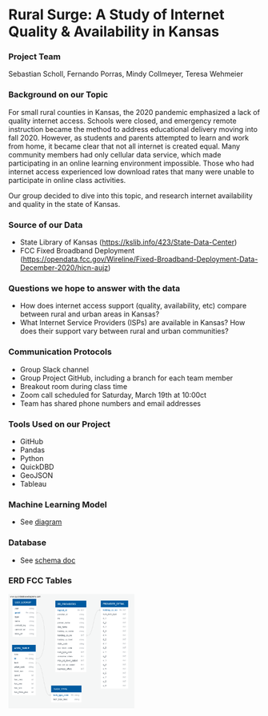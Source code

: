 # Rural Surge: A Study of Internet Quality & Availability in Kansas

### Project Team
Sebastian Scholl, Fernando Porras, Mindy Collmeyer, Teresa Wehmeier


### Background on our Topic
For small rural counties in Kansas, the 2020 pandemic emphasized a lack of quality internet access. Schools were closed, and emergency remote instruction became the method to address educational delivery moving into fall 2020. However, as students and parents attempted to learn and work from home, it became clear that not all internet is created equal. Many community members had only cellular data service, which made participating in an online learning environment impossible. Those who had internet access experienced low download rates that many were unable to participate in online class activities.

Our group decided to dive into this topic, and research internet availability and quality in the state of Kansas.

### Source of our Data
- State Library of Kansas (https://kslib.info/423/State-Data-Center)
- FCC Fixed Broadband Deployment (https://opendata.fcc.gov/Wireline/Fixed-Broadband-Deployment-Data-December-2020/hicn-aujz)


### Questions we hope to answer with the data
- How does internet access support (quality, availability, etc) compare between rural and urban areas in Kansas?
- What Internet Service Providers (ISPs) are available in Kansas? How does their support vary between rural and urban communities?


### Communication Protocols
- Group Slack channel
- Group Project GitHub, including a branch for each team member
- Breakout room during class time
- Zoom call scheduled for Saturday, March 19th at 10:00ct
- Team has shared phone numbers and email addresses


### Tools Used on our Project
- GitHub
- Pandas
- Python
- QuickDBD
- GeoJSON
- Tableau


### Machine Learning Model
- See <a href="Resources/Machine Learning Work Flowchart.pdf">diagram</a>


### Database
- See <a href="Resources/schema.sql">schema doc</a>


### ERD FCC Tables
<img src="Images/ERD_FCC_tables.png" width="50%" height="30%">

